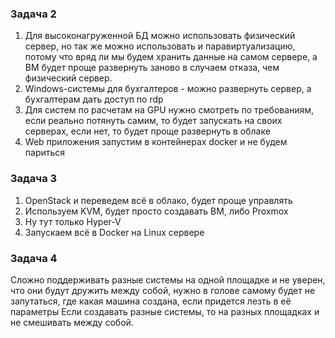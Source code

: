 ### Задача 2
1) Для высоконагруженной БД можно использовать физический сервер, но так же можно использовать и паравиртуализацию, потому что вряд ли мы будем хранить данные
на самом сервере, а ВМ будет проще развернуть заново в случаем отказа, чем физический сервер.
2) Windows-системы для бухгалтеров - можно развернуть сервер, а бухгалтерам дать доступ по rdp
3) Для систем по расчетам на GPU нужно смотреть по требованиям, если реально потянуть самим, то будет запускать на своих серверах, если нет, то будет проще развернуть в облаке
4) Web приложения запустим в контейнерах docker и не будем париться

### Задача 3

1. OpenStack и переведем всё в облако, будет проще управлять
2. Используем KVM, будет просто создавать ВМ, либо Proxmox
3. Ну тут только Hyper-V
4. Запускаем всё в Docker на Linux сервере

### Задача 4

Сложно поддерживать разные системы на одной площадке и не уверен, что они будут дружить между собой, нужно в голове самому будет не запутаться, где какая машина создана, если придется лезть в её параметры
Если создавать разные системы, то на разных площадках и не смешивать между собой.